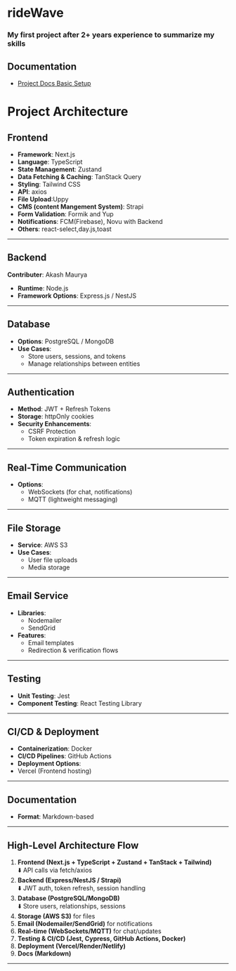 # rideWave
### My first project after 2+ years experience to summarize my skills

## Documentation
- [Project Docs Basic Setup](./docs/setup.md)

# Project Architecture

## Frontend
- **Framework**: Next.js  
- **Language**: TypeScript  
- **State Management**: Zustand  
- **Data Fetching & Caching**: TanStack Query  
- **Styling**: Tailwind CSS 
- **API**: axios
- **File Upload**:Uppy
- **CMS (content Mangement System)**: Strapi  
- **Form Validation**: Formik and Yup
- **Notifications**: FCM(Firebase), Novu with Backend
- **Others**: react-select,day.js,toast

---

## Backend
 **Contributer**: Akash Maurya
- **Runtime**: Node.js  
- **Framework Options**: Express.js / NestJS  


---

## Database
- **Options**: PostgreSQL / MongoDB  
- **Use Cases**:  
  - Store users, sessions, and tokens  
  - Manage relationships between entities  

---

## Authentication
- **Method**: JWT + Refresh Tokens  
- **Storage**: httpOnly cookies  
- **Security Enhancements**:  
  - CSRF Protection  
  - Token expiration & refresh logic  

---

## Real-Time Communication
- **Options**:  
  - WebSockets (for chat, notifications)  
  - MQTT (lightweight messaging)  

---

## File Storage
- **Service**: AWS S3  
- **Use Cases**:  
  - User file uploads  
  - Media storage  

---

## Email Service
- **Libraries**:  
  - Nodemailer  
  - SendGrid  
- **Features**:  
  - Email templates  
  - Redirection & verification flows  

---

## Testing
- **Unit Testing**: Jest  
- **Component Testing**: React Testing Library   

---

## CI/CD & Deployment
- **Containerization**: Docker  
- **CI/CD Pipelines**: GitHub Actions  
- **Deployment Options**:  
- Vercel (Frontend hosting)    

---

## Documentation
- **Format**: Markdown-based

---

## High-Level Architecture Flow
1. **Frontend (Next.js + TypeScript + Zustand + TanStack + Tailwind)**  
   ⬇️ API calls via fetch/axios  
2. **Backend (Express/NestJS / Strapi)**  
   ⬇️ JWT auth, token refresh, session handling  
3. **Database (PostgreSQL/MongoDB)**  
   ⬇️ Store users, relationships, sessions  
4. **Storage (AWS S3)** for files  
5. **Email (Nodemailer/SendGrid)** for notifications  
6. **Real-time (WebSockets/MQTT)** for chat/updates  
7. **Testing & CI/CD (Jest, Cypress, GitHub Actions, Docker)**  
8. **Deployment (Vercel/Render/Netlify)**  
9. **Docs (Markdown)**  

---

